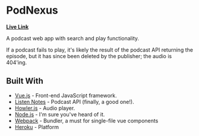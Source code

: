 # PodNexus

**[Live Link](https://cryptic-meadow-43049.herokuapp.com/)**

A podcast web app with search and play functionality.

If a podcast fails to play, it's likely the result of the podcast API returning the episode, but it has since been deleted by the publisher; the audio is 404'ing.

## Built With

- [Vue.js](https://vuejs.org/) - Front-end JavaScript framework.
- [Listen Notes](https://www.listennotes.com/) - Podcast API (finally, a good one!).
- [Howler.js](https://howlerjs.com/) - Audio player.
- [Node.js](https://nodejs.org/en/) - I'm sure you've heard of it.
- [Webpack](https://webpack.js.org/) - Bundler, a must for single-file vue components
- [Heroku](https://dashboard.heroku.com/) - Platform
